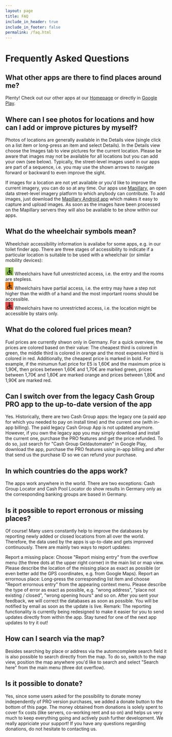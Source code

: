 ```yaml
---
layout: page
title: FAQ
include_in_header: true
include_in_footer: false
permalink: /faq.html
---
```


# Frequently Asked Questions

## What other apps are there to find places around me?
Plenty! Check out our other apps at our [Homepage](https://positive-infinity.software/) or directly in [Google Play](https://play.google.com/store/apps/dev?id=5604259480781805867).

## Where can I see photos for locations and how can I add or improve pictures by myself?
Photos of locations are generally available in the Details view (single click on a list item or long-press an item and select Details). In the Details view choose the Images tab to view pictures for the current location. Please be aware that images may not be available for all locations but you can add your own (see below). Typically, the street-level images used in our apps are part of a sequence, i.e. you may use the shown arrows to navigate forward or backward to even improve the sight.

If images for a location are not yet available or you'd like to improve the current imagery, you can do so at any time. Our apps use [Mapillary](https://www.mapillary.com/), an open data street-level imagery platform to which anybody can contribute. To add images, just download the [Mapillary Android app](https://play.google.com/store/apps/details?id=com.mapillary.app) which makes it easy to capture and upload images. As soon as the images have been processed on the Mapillary servers they will also be available to be show within our apps.

## What do the wheelchair symbols mean?
Wheelchair accessibility information is availabe for some apps, e.g. in our toilet finder app. There are three stages of accessibility to indicate if a particular location is suitable to be used with a wheelchair (or similar mobility devices):

![alt text](../assets/wheelchair_yes.png) Wheelchairs have full unrestricted access, i.e. the entry and the rooms are stepless.<br/>
![alt text](../assets/wheelchair_limited.png) Wheelchairs have partial access, i.e. the entry may have a step not higher than the width of a hand and the most important rooms should be accessible.<br/>
![alt text](../assets/wheelchair_no.png) Wheelchairs have no unrestricted access, i.e. the location might be accessible by stairs only.<br>

## What do the colored fuel prices mean?
Fuel prices are currently shwon only in Germany. For a quick overview, the prices are colored based on their value: The cheapest third is colored in green, the middle third is colored in orange and the most expensive third is colored in red. Additionally, the cheapest price is marked in bold. For example, if the minumun fuel price for E5 is 1,60€ and the maximum price is 1,90€, then prices between 1,60€ and 1,70€ are marked green, prices between 1,70€ and 1,80€ are marked orange and prices between 1,80€ and 1,90€ are marked red. 
## Can I switch over from the legacy Cash Group PRO app to the up-to-date version of the app
Yes. Historically, there are two Cash Group apps: the legacy one (a paid app for which you needed to pay on install time) and the current one (with in-app billing). The paid legacy Cash Group App is not updated anymore. However, if you own the legacy app you may simply download and install the current one, purchase the PRO features and get the price refunded. To do so, just search for "Cash Group Geldautomaten" in Google Play, download the app, purchase the PRO features using in-app billing and after that send us the purchase ID so we can refund your purchase.

## In which countries do the apps work?
The apps work anywhere in the world. There are two exceptions: Cash Group Locator and Cash Pool Locator do show results in Germany only as the corresponding banking groups are based in Germany.

## Is it possible to report erronous or missing places?
Of course! Many users constantly help to improve the databases by reporting newly added or closed locations from all over the world. Therefore, the data used by the apps is up-to-date and gets improved continuously. There are mainly two ways to report updates:

Report a missing place: Choose "Report mising entry" from the overflow menu (the three dots at the upper right corner) in the main list or map view. Please describe the location of the missing place as exact as possible (or even better add the GPS coordinates, e.g. from Google Maps).
Report an errornous place: Long-press the corresponding list item and choose "Report errornous entry" from the appearing context menu. Please describe the type of error as exact as possible, e.g. "wrong address", "place not existing / closed", "wrong opening hours" and so on.
After you sent your feedback, we will correct the databases as soon as possible. You will be notified by email as soon as the update is live. Remark: The reporting functionality is currently being redesigned to make it easier for you to send updates directly from within the app. Stay tuned for one of the next app updates to try it out!

## How can I search via the map?
Besides searching by place or address via the automcomplete search field it is also possible to search directly from the map. To do so, switch to the map view, position the map anywhere you'd like to search and select "Search here" from the main menu (three dot overflow).

## Is it possible to donate?
Yes, since some users asked for the possibility to donate money independently of PRO version purchases, we added a donate button to the bottom of this page. The money obtained from donations is solely spent to cover fix costs (like servers, co-working rent and so on) and helps us very much to keep everything going and actively push further development. We really appriciate your support! If you have any questions regarding donations, do not hesitate to contacting us.
